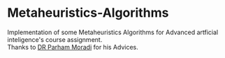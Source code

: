 # Metaheuristics-Algorithms

Implementation of some Metaheuristics Algorithms for Advanced artficial inteligence's course assignment.\
Thanks to [DR Parham Moradi](https://research.uok.ac.ir/~pmoradi/en/) for his Advices.
